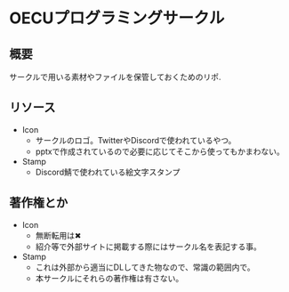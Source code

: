 # OECUプログラミングサークル
## 概要
サークルで用いる素材やファイルを保管しておくためのリポ.

## リソース
- Icon
    - サークルのロゴ。TwitterやDiscordで使われているやつ。
    - pptxで作成されているので必要に応じてそこから使ってもかまわない。
- Stamp
    - Discord鯖で使われている絵文字スタンプ

## 著作権とか
- Icon
    - 無断転用は✖
    - 紹介等で外部サイトに掲載する際にはサークル名を表記する事。
- Stamp
    - これは外部から適当にDLしてきた物なので、常識の範囲内で。
    - 本サークルにそれらの著作権は有さない。
